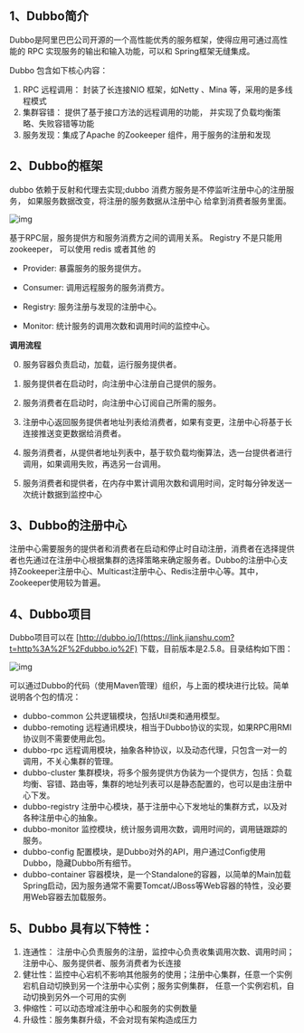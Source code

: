 

## 1、Dubbo简介

   Dubbo是阿里巴巴公司开源的一个高性能优秀的服务框架，使得应用可通过高性能的 RPC 实现服务的输出和输入功能，可以和 Spring框架无缝集成。

  Dubbo 包含如下核心内容：

1. RPC 远程调用： 封装了长连接NIO 框架，如Netty 、Mina 等，采用的是多线程模式
2. 集群容错： 提供了基于接口方法的远程调用的功能， 并实现了负载均衡策略、失败容错等功能
3. 服务发现：集成了Apache 的Zookeeper 组件，用于服务的注册和发现

## 2、Dubbo的框架

dubbo 依赖于反射和代理去实现;dubbo 消费方服务是不停监听注册中心的注册服务， 如果服务数据改变，将注册的服务数据从注册中心 给拿到消费者服务里面。



![img](https://oscimg.oschina.net/oscnet/c034e3d954d909a6c6979ffdeb74cefb904.jpg)



基于RPC层，服务提供方和服务消费方之间的调用关系。 Registry 不是只能用 zookeeper， 可以使用 redis 或者其他 的

- Provider: 暴露服务的服务提供方。

- Consumer: 调用远程服务的服务消费方。
- Registry: 服务注册与发现的注册中心。
- Monitor: 统计服务的调用次数和调用时间的监控中心。

**调用流程**

0. 服务容器负责启动，加载，运行服务提供者。

1. 服务提供者在启动时，向注册中心注册自己提供的服务。

2. 服务消费者在启动时，向注册中心订阅自己所需的服务。

3. 注册中心返回服务提供者地址列表给消费者，如果有变更，注册中心将基于长连接推送变更数据给消费者。

4. 服务消费者，从提供者地址列表中，基于软负载均衡算法，选一台提供者进行调用，如果调用失败，再选另一台调用。

5. 服务消费者和提供者，在内存中累计调用次数和调用时间，定时每分钟发送一次统计数据到监控中心

## 3、Dubbo的注册中心

   注册中心需要服务的提供者和消费者在启动和停止时自动注册，消费者在选择提供者也先通过在注册中心根据集群的选择策略来确定服务者。Dubbo的注册中心支持Zookeeper注册中心、Multicast注册中心、Redis注册中心等。其中，Zookeeper使用较为普遍。

## 4、Dubbo项目

Dubbo项目可以在 [http://dubbo.io/](https://link.jianshu.com?t=http%3A%2F%2Fdubbo.io%2F) 下载，目前版本是2.5.8。目录结构如下图：



![img](https:////upload-images.jianshu.io/upload_images/9487374-5528239355b5f5a2.JPG?imageMogr2/auto-orient/strip|imageView2/2/w/352/format/webp)

可以通过Dubbo的代码（使用Maven管理）组织，与上面的模块进行比较。简单说明各个包的情况：

- dubbo-common 公共逻辑模块，包括Util类和通用模型。
- dubbo-remoting 远程通讯模块，相当于Dubbo协议的实现，如果RPC用RMI协议则不需要使用此包。
- dubbo-rpc 远程调用模块，抽象各种协议，以及动态代理，只包含一对一的调用，不关心集群的管理。
- dubbo-cluster 集群模块，将多个服务提供方伪装为一个提供方，包括：负载均衡、容错、路由等，集群的地址列表可以是静态配置的，也可以是由注册中心下发。
- dubbo-registry 注册中心模块，基于注册中心下发地址的集群方式，以及对各种注册中心的抽象。
- dubbo-monitor 监控模块，统计服务调用次数，调用时间的，调用链跟踪的服务。
- dubbo-config 配置模块，是Dubbo对外的API，用户通过Config使用Dubbo，隐藏Dubbo所有细节。
- dubbo-container 容器模块，是一个Standalone的容器，以简单的Main加载Spring启动，因为服务通常不需要Tomcat/JBoss等Web容器的特性，没必要用Web容器去加载服务。

## 5、Dubbo 具有以下特性：

1. 连通性： 注册中心负责服务的注册，监控中心负责收集调用次数、调用时间；注册中心、服务提供者、服务消费者为长连接
2. 健壮性：监控中心宕机不影响其他服务的使用；注册中心集群，任意一个实例宕机自动切换到另一个注册中心实例；服务实例集群， 任意一个实例宕机，自动切换到另外一个可用的实例
3. 伸缩性：可以动态增减注册中心和服务的实例数量
4. 升级性：服务集群升级，不会对现有架构造成压力